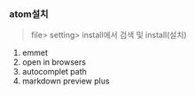 <!-- readme.md -->

### atom설치
> file> setting> install에서 검색 및 install(설치)

1. emmet
2. open in browsers
3. autocomplet path
4. markdown preview plus
